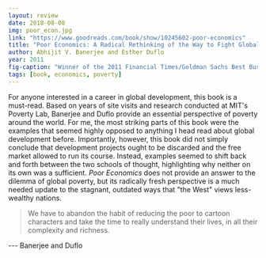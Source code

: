 ```yaml
---
layout: review
date: 2018-08-08
img: poor_econ.jpg
link: "https://www.goodreads.com/book/show/10245602-poor-economics"
title: "Poor Economics: A Radical Rethinking of the Way to Fight Global Poverty"
author: Abhijit V. Banerjee and Esther Duflo
year: 2011
fig-caption: "Winner of the 2011 Financial Times/Goldman Sachs Best Business Book of the Year Award"
tags: [book, economics, poverty]
---
```

For anyone interested in a career in global development, this book is a must-read. Based on years of site visits and research conducted at MIT's Poverty Lab, Banerjee and Duflo provide an essential perspective of poverty around the world. For me, the most striking parts of this book were the examples that seemed highly opposed to anything I head read about global development before. Importantly, however, this book did not simply conclude that development projects ought to be discarded and the free market allowed to run its course. Instead, examples seemed to shift back and forth between the two schools of thought, highlighting why neither on its own was a sufficient. *Poor Economics* does not provide an answer to the dilemma of global poverty, but its radically fresh perspective is a much needed update to the stagnant, outdated ways that "the West" views less-wealthy nations.  

>We have to abandon the habit of reducing the poor to cartoon characters and take the time to really understand their lives, in all their complexity and richness.

--- Banerjee and Duflo
